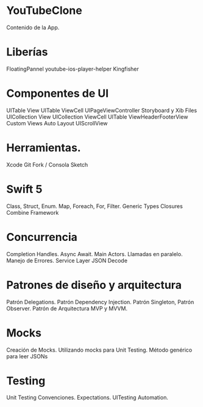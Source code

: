 # YouTubeClone

Contenido de la App.

# Liberías 
  FloatingPannel
  youtube-ios-player-helper
  Kingfisher

# Componentes de UI
  UITable View
  UITable ViewCell
  UlPageViewController
  Storyboard y Xib Files
  UICollection View
  UICollection ViewCell
  UITable ViewHeaderFooterView
  Custom Views
  Auto Layout
  UIScrollView
# Herramientas.
  Xcode
  Git Fork / Consola
  Sketch
# Swift 5
  Class, Struct, Enum. Map, Foreach, For,
  Filter.
  Generic Types
  Closures
  Combine Framework
# Concurrencia
  Completion Handles.
  Async Await.
  Main Actors.
  Llamadas en paralelo.
  Manejo de Errores.
  Service Layer
  JSON Decode
# Patrones de diseño y arquitectura
  Patrón Delegations.
  Patrón Dependency Injection.
  Patrón Singleton, Patrón Observer.
  Patrón de Arquitectura MVP y MVVM.
# Mocks
  Creación de Mocks.
  Utilizando mocks para Unit Testing.
  Método genérico para leer JSONs
# Testing
  Unit Testing
  Convenciones.
  Expectations.
  UITesting
  Automation.
